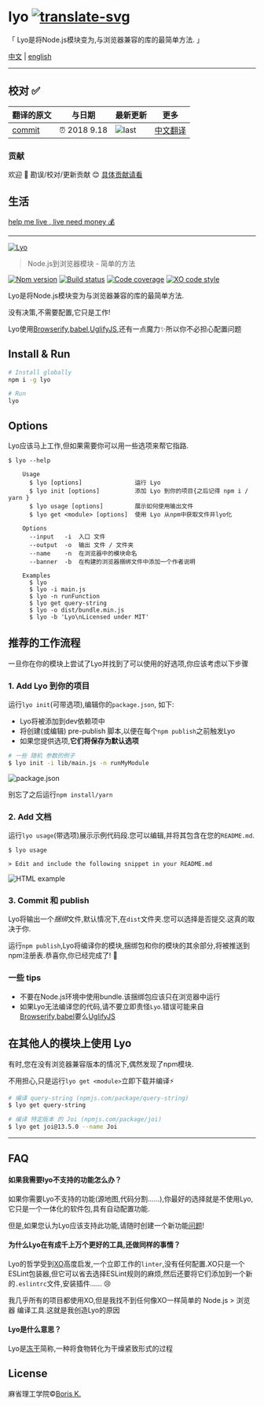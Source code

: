 # lyo [![translate-svg]][translate-list] 

<!-- [![explain]][source]  -->
<!-- [![size-img]][size] -->

[explain]: http://llever.com/explain.svg
[source]: https://github.com/chinanf-boy/lyo-explain
[translate-svg]: http://llever.com/translate.svg
[translate-list]: https://github.com/chinanf-boy/chinese-translate-list
[size-img]: https://packagephobia.now.sh/badge?p=Name
[size]: https://packagephobia.now.sh/result?p=Name

「 Lyo是将Node.js模块变为,与浏览器兼容的库的最简单方法. 」

[中文](./readme.md) | [english](https://github.com/bokub/lyo)

---

## 校对 ✅

<!-- doc-templite START generated -->
<!-- repo = 'bokub/lyo' -->
<!-- time = '2018 9.18' -->
<!-- commit = 'd1749071c8a88789bd1e43ac666156ccfcfe05bb' -->
翻译的原文 | 与日期 | 最新更新 | 更多
---|---|---|---
[commit] | ⏰ 2018 9.18 | ![last] | [中文翻译][translate-list]

[last]: https://img.shields.io/github/last-commit/bokub/lyo.svg
[commit]: https://github.com/bokub/lyo/tree/d1749071c8a88789bd1e43ac666156ccfcfe05bb

<!-- doc-templite END generated -->


### 贡献

欢迎 👏 勘误/校对/更新贡献 😊 [具体贡献请看](https://github.com/chinanf-boy/chinese-translate-list#贡献)

## 生活

[help me live , live need money 💰](https://github.com/chinanf-boy/live-need-money)

---

<!-- START doctoc generated TOC please keep comment here to allow auto update -->
<!-- DON'T EDIT THIS SECTION, INSTEAD RE-RUN doctoc TO UPDATE -->

<!-- END doctoc generated TOC please keep comment here to allow auto update -->


[![Lyo](https://i.imgur.com/nt5bYNJ.png)](https://github.com/bokub/lyo/issues/1)

> Node.js到浏览器模块 - 简单的方法

[![Npm version](https://runkit.io/bokub/npm-version/branches/master/lyo)](https://npmjs.com/package/lyo)
[![Build status](https://badgen.net/travis/bokub/lyo)](https://travis-ci.org/bokub/lyo)
[![Code coverage](https://badgen.net/codecov/c/github/bokub/lyo)](https://codecov.io/gh/bokub/lyo)
[![XO code style](https://badgen.net/badge/code%20style/XO/5ed9c7)](https://github.com/xojs/xo)

Lyo是将Node.js模块变为与浏览器兼容的库的最简单方法.

没有决策,不需要配置,它只是工作!

Lyo使用[Browserify][browserify],[babel][babel],[UglifyJS][uglify],还有一点魔力✨所以你不必担心配置问题

## Install & Run

```sh
# Install globally
npm i -g lyo

# Run
lyo
```

## Options

Lyo应该马上工作,但如果需要你可以用一些选项来帮它指路.

```
$ lyo --help

    Usage
      $ lyo [options]               运行 Lyo
      $ lyo init [options]          添加 Lyo 到你的项目{之后记得 npm i / yarn }
      $ lyo usage [options]         展示如何使用输出文件
      $ lyo get <module> [options]  使用 Lyo 从npm中获取文件并lyo化

    Options
      --input   -i  入口 文件
      --output  -o  输出 文件 / 文件夹
      --name    -n  在浏览器中的模块命名
      --banner  -b  在构建的浏览器捆绑文件中添加一个作者说明

    Examples
      $ lyo
      $ lyo -i main.js
      $ lyo -n runFunction
      $ lyo get query-string
      $ lyo -o dist/bundle.min.js
      $ lyo -b 'Lyo\nLicensed under MIT'
```

## 推荐的工作流程

一旦你在你的模块上尝试了Lyo并找到了可以使用的好选项,你应该考虑以下步骤

### 1. Add Lyo 到你的项目

运行`lyo init`(可带选项),编辑你的`package.json`, 如下:

-   Lyo将被添加到dev依赖项中
-   将创建(或编辑) pre-publish 脚本,以便在每个`npm publish`之前触发Lyo
-   如果您提供选项,**它们将保存为默认选项**

```sh
# 一些 随机 参数的例子
$ lyo init -i lib/main.js -n runMyModule
```

![package.json](https://i.imgur.com/yxBGqne.png)

别忘了之后运行`npm install/yarn`

### 2. Add 文档

运行`lyo usage`(带选项)展示示例代码段.您可以编辑,并将其包含在您的`README.md`.

```
$ lyo usage

> Edit and include the following snippet in your README.md
```

![HTML example](https://i.imgur.com/xryNOT5.png)

### 3. Commit 和  publish

Lyo将输出一个*捆绑*文件,默认情况下,在`dist`文件夹.您可以选择是否提交.这真的取决于你.

运行`npm publish`,Lyo将编译你的模块,捆绑包和你的模块的其余部分,将被推送到npm注册表.恭喜你,你已经完成了! 💪

### 一些 tips

-   不要在Node.js环境中使用bundle.该捆绑包应该只在浏览器中运行
-   如果Lyo无法编译您的代码,请不要立即责怪`Lyo`.错误可能来自[Browserify][browserify],[babel][babel]要么[UglifyJS][uglify]

## 在其他人的模块上使用 Lyo 

有时,您在没有浏览器兼容版本的情况下,偶然发现了npm模块.

不用担心,只是运行`lyo get <module>`立即下载并编译⚡

```sh
# 编译 query-string (npmjs.com/package/query-string)
$ lyo get query-string

# 编译 特定版本 的 Joi (npmjs.com/package/joi)
$ lyo get joi@13.5.0 --name Joi
```

* * *

## FAQ

#### 如果我需要lyo不支持的功能怎么办？

如果你需要Lyo不支持的功能(源地图,代码分割......),你最好的选择就是不使用Lyo,它只是一个一体化的软件包,具有自动配置功能.

但是,如果您认为Lyo应该支持此功能,请随时创建一个新功能[问题](https://github.com/bokub/lyo/issues)!

#### 为什么Lyo在有成千上万个更好的工具,还做同样的事情？

Lyo的哲学受到[XO](https://github.com/xojs/xo)高度启发,一个立即工作的`linter`,没有任何配置.XO只是一个ESLint包装器,但它可以省去选择ESLint规则的麻烦,然后还要将它们添加到一个新的`.eslintrc`文件,安装插件...... :cry:

我几乎所有的项目都使用XO,但是我找不到任何像XO一样简单的 Node.js > 浏览器 编译工具.这就是我创造Lyo的原因

#### Lyo是什么意思？

Lyo是[冻干](https://en.wiktionary.org/wiki/lyophilization)简称,一种将食物转化为干燥紧致形式的过程

## License

麻省理工学院©[Boris K.](https://github.com/bokub)

[browserify]: https://github.com/browserify/browserify

[babel]: https://github.com/babel/babel

[uglify]: https://github.com/mishoo/UglifyJS2
